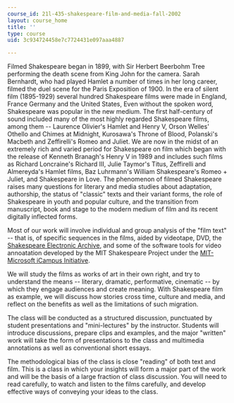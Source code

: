 ```yaml
---
course_id: 21l-435-shakespeare-film-and-media-fall-2002
layout: course_home
title: ''
type: course
uid: 3c934724458e7c7724431e097aaa4887

---
```

Filmed Shakespeare began in 1899, with Sir Herbert Beerbohm Tree performing the death scene from King John for the camera. Sarah Bernhardt, who had played Hamlet a number of times in her long career, filmed the duel scene for the Paris Exposition of 1900. In the era of silent film (1895-1929) several hundred Shakespeare films were made in England, France Germany and the United States, Even without the spoken word, Shakespeare was popular in the new medium. The first half-century of sound included many of the most highly regarded Shakespeare films, among them -- Laurence Olivier's Hamlet and Henry V, Orson Welles' Othello and Chimes at Midnight, Kurosawa's Throne of Blood, Polanski's Macbeth and Zeffirelli's Romeo and Juliet. We are now in the midst of an extremely rich and varied period for Shakespeare on film which began with the release of Kenneth Branagh's Henry V in 1989 and includes such films as Richard Loncraine's Richard III, Julie Taymor's Titus, Zeffirelli and Almereyda's Hamlet films, Baz Luhrmann's William Shakespeare's Romeo + Juliet, and Shakespeare in Love. The phenomenon of filmed Shakespeare raises many questions for literary and media studies about adaptation, authorship, the status of "classic" texts and their variant forms, the role of Shakespeare in youth and popular culture, and the transition from manuscript, book and stage to the modern medium of film and its recent digitally inflected forms.

Most of our work will involve individual and group analysis of the "film text" -- that is, of specific sequences in the films, aided by videotape, DVD, the [Shakespeare Electronic Archive](http://shea.mit.edu/), and some of the software tools for video annoatation developed by the MIT Shakespeare Project under the [MIT-Microsoft iCampus Initiative](http://swissnet.ai.mit.edu/projects/i-campus/).

We will study the films as works of art in their own right, and try to understand the means -- literary, dramatic, performative, cinematic -- by which they engage audiences and create meaning. With Shakespeare film as example, we will discuss how stories cross time, culture and media, and reflect on the benefits as well as the limitations of such migration.

The class will be conducted as a structured discussion, punctuated by student presentations and "mini-lectures" by the instructor. Students will introduce discussions, prepare clips and examples, and the major "written" work will take the form of presentations to the class and multimedia annotations as well as conventional short essays.

The methodological bias of the class is close "reading" of both text and film. This is a class in which your insights will form a major part of the work and will be the basis of a large fraction of class discussion. You will need to read carefully, to watch and listen to the films carefully, and develop effective ways of conveying your ideas to the class.
